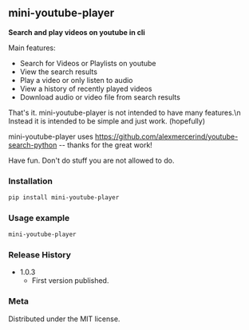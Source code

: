 ## mini-youtube-player

**Search and play videos on youtube in cli**

Main features:
*  Search for Videos or Playlists on youtube
*  View the search results
*  Play a video or only listen to audio
*  View a history of recently played videos
*  Download audio or video file from search results

That's it. mini-youtube-player is not intended to have many features.\n
Instead it is intended to be simple and just work. (hopefully)

mini-youtube-player uses https://github.com/alexmercerind/youtube-search-python -- thanks for the great work!

Have fun.
Don't do stuff you are not allowed to do.

### Installation

```sh
pip install mini-youtube-player
```

### Usage example

```sh
mini-youtube-player
```

### Release History

* 1.0.3
    * First version published.

### Meta

Distributed under the MIT license.
